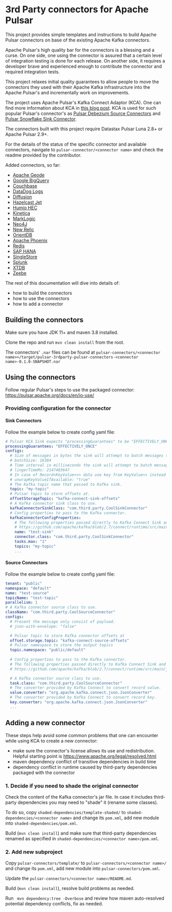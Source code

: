 # 3rd Party connectors for Apache Pulsar

This project provides simple templates and instructions to build Apache Pulsar connectors on base of the
existing Apache Kafka connectors. 

Apache Pulsar's high quality bar for the connectors is a blessing and a curse.
On one side, one using the connector is assured that a certain level of integration testing 
is done for each release. On another side, it requires a developer brave and experienced enough 
to contribute the connector and required integration tests.

This project relaxes initial quality guarantees to allow people to move the connectors 
they used with their Apache Kafka infrastructure into the Apache Pulsar's and incrementally work on improvements.

The project uses Apache Pulsar's Kafka Connect Adaptor (KCA). One can find more information about KCA in 
[this blog post](https://www.datastax.com/blog/simplify-migrating-kafka-to-pulsar-kafka-connect-support).
KCA is used for such popular Pulsar's connector's as 
[Pulsar Debezium Source Connectors](https://github.com/apache/pulsar/tree/master/pulsar-io/debezium) and
[Pulsar Snowflake Sink Connector](https://github.com/datastax/snowflake-connector).

The connectors built with this project require Datastax Pulsar Luna 2.8+ or Apache Pulsar 2.9+. 

For the details of the status of the specific connector and available connectors, navigate to 
`pulsar-connector/<connector name>` and check the readme provided by the contributor.

Added connectors, so far:

* [Apache Geode](pulsar-connectors/geode/)
* [Google BigQuery](pulsar-connectors/bigquery/)
* [Couchbase](pulsar-connectors/couchbase/)
* [DataDog Logs](pulsar-connectors/datadog/)
* [Diffusion](pulsar-connectors/diffusion/)
* [Hazelcast Jet](pulsar-connectors/hazelcast/)
* [Humio HEC](pulsar-connectors/humio/)
* [Kinetica](pulsar-connectors/kinetica/)
* [MarkLogic](pulsar-connectors/marklogic/)
* [Neo4J](pulsar-connectors/neo4j/)
* [New Relic](pulsar-connectors/newrelic/)
* [OrientDB](pulsar-connectors/orientdb/)
* [Apache Phoenix](pulsar-connectors/phoenix/)
* [Redis](pulsar-connectors/redis/)
* [SAP HANA](pulsar-connectors/sap-hana/)
* [SingleStore](pulsar-connectors/singlestore/)
* [Splunk](pulsar-connectors/splunk/)
* [XTDB](pulsar-connectors/xtdb/)
* [Zeebe](pulsar-connectors/zeebe/)

The rest of this documentation will dive into details of:
* how to build the connectors
* how to use the connectors
* how to add a connector

## Building the connectors

Make sure you have JDK 11+ and maven 3.8 installed.

Clone the repo and run `mvn clean install` from the root. 

The connectors' `.nar` files can be found at `pulsar-connectors/<connector name>>/target/pulsar-3rdparty-pulsar-connectors-<connector name>-0.1.0-SNAPSHOT.nar`

## Using the connectors

Follow regular Pulsar's steps to use the packaged connector: https://pulsar.apache.org/docs/en/io-use/ 

### Providing configuration for the connector

#### Sink Connectors

Follow the example below to create config yaml file: 

```yaml
# Pulsar KCA Sink expects "processingGuarantees" to be "EFFECTIVELY_ONCE"`
processingGuarantees: "EFFECTIVELY_ONCE"
configs:
  # Size of messages in bytes the sink will attempt to batch messages together before flush.
  # batchSize: 16384
  # Time interval in milliseconds the sink will attempt to batch messages together before flush.
  # lingerTimeMs: 2147483647
  # In case of Record<KeyValue<>> data use key from KeyValue<> instead of one from Record.
  # unwrapKeyValueIfAvailable: "true"
  # The Kafka topic name that passed to Kafka sink.
  topic: "my-topic"
  # Pulsar topic to store offsets at.
  offsetStorageTopic: "kafka-connect-sink-offsets"
  # A Kafka connector sink class to use.
  kafkaConnectorSinkClass: "com.third.party.CoolSinkConnector"
  # Config properties to pass to the Kafka connector.
  kafkaConnectorConfigProperties:
    # The following properties passed directly to Kafka Connect Sink and defined by it or by
    # https://github.com/apache/kafka/blob/2.7/connect/runtime/src/main/java/org/apache/kafka/connect/runtime/ConnectorConfig.java
    name: "test-sink"
    connector.class: "com.third.party.CoolSinkConnector"
    tasks.max: "1"
    topics: "my-topic"
    ...
```

#### Source Connectors

Follow the example below to create config yaml file:

```yaml
tenant: "public"
namespace: "default"
name: "test-source"
topicName: "test-topic"
parallelism: 1
# A Kafka connector source class to use.
className: "com.third.party.CoolSourceConnector"
configs:
  # Present the message only consist of payload.
  # json-with-envelope: "false"

  # Pulsar topic to store Kafka connector offsets at
  offset.storage.topic: "kafka-connect-source-offsets"
  # Pulsar namespace to store the output topics
  topic.namespace: "public/default"
  
  # Config properties to pass to the Kafka connector.
  # The following properties passed directly to Kafka Connect Sink and defined by it or by
  # https://github.com/apache/kafka/blob/2.7/connect/runtime/src/main/java/org/apache/kafka/connect/runtime/ConnectorConfig.java

  # A Kafka connector source class to use.
  task.class: "com.third.party.CoolSourceConnector"
  # The converter provided by Kafka Connect to convert record value.
  value.converter: "org.apache.kafka.connect.json.JsonConverter"
  # The converter provided by Kafka Connect to convert record key.
  key.converter: "org.apache.kafka.connect.json.JsonConverter"
  ...
```

## Adding a new connector

These steps help avoid some common problems that one can encounter while using KCA to create a new connector:
* make sure the connector's license allows its use and redistribution. Helpful starting point is https://www.apache.org/legal/resolved.html
* maven dependency conflict of transitive dependencies in build time 
* dependency conflict in runtime caused by third-party dependencies packaged with the connector 

### 1. Decide if you need to shade the original connector

Check the content of the Kafka connector's jar file. In case it includes third-party dependencies 
you may need to "shade" it (rename some classes).

To do so, copy `shaded-dependencies/template-shaded/` to `shaded-dependencies/<connector name>` 
and change its `pom.xml`, add new module into `shaded-dependencies/pom.xml`.

Build (`mvn clean install`) and make sure that third-party dependencies renamed as specified 
in `shaded-dependencies/<connector name>/pom.xml`.

### 2. Add new subproject

Copy `pulsar-connectors/template/` to `pulsar-connectors/<connector name>/` and change its `pom.xml`,
add new module into `pulsar-connectors/pom.xml`.

Update the `pulsar-connectors/<connector name>/README.md`.

Build (`mvn clean install`), resolve build problems as needed. 

Run ` mvn dependency:tree -Dverbose` and review how maven auto-resolved potential dependency conflicts, fix as needed.

